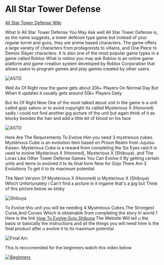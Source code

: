 # All Star Tower Defense 

[All Star Tower Defense Wiki](https://allstartd.fandom.com/wiki/Roblox:_All_Star_Tower_Defense_Wiki)

What Is All Star Tower Defense You May Ask well All Star Tower Defense is, as the name suggests, a tower defense type game but instead of your regular turret and guns, they are anime based characters. The game offers a large variety of characters from protagonists to villains, and One Piece to Demon Slayer characters. It Is also one of the most popular game types in a game called Roblox What is roblox you may ask Roblox is an online game platform and game creation system developed by Roblox Corporation that allows users to program games and play games created by other users.


![ASTD](https://pbs.twimg.com/media/Ft3wsmdaUAALYrx.jpg)

Well As Of Right now the game gets about 20k+ Players On Normal Day But When It updates it usually gets around 50k+ Players Daily

But As Of Right Now One of the most talked about unit in the game is a unit called gojo satoru or to avoid copyright its called Mysterious X (Honored) sadly i could not find another jpg picture of the unit but again think of it as blocky besides the hair and add a little bit of blood on his face 

![ASTD]([https://pbs.twimg.com/media/EnVzl1FXcAEZBve?format=jpg&name=small](https://pbs.twimg.com/media/FBv1g1qUcAAsdb_?format=jpg&name=360x360))

Here Are The Requirements To Evolve Him you need 3 mystreious cubes. Mysterious Cube is an evolution item based on Prison Realm from Jujutsu Kaisen. Mysterious Cube is a reward from completing the Six Eyes raid.It is used to evolve Mysterious X (Honored), Mysterious X (Shibuya), and The Lorax Like Other Tower Defense Games You Can Evolve it By getting certain units and items to evolved it to its final form Now for Gojo There Are 3 Evolutions To get it to its maximum potential 



The Next Version Of Mysterious X (Honored) is Mysterious X (Shibuya) Which Unfortunately i Can't find a picture in it ingame that's a jpg but Think of this picture below as bloky


![Shibuya](https://pbs.twimg.com/media/GAUlN05bIAEI7m2?format=jpg&name=360x360)

To Evolve this unit you will be needing 4 Mystreious Cubes,The Strongest Curse,And Curses Which is obtainable from completing the story In world 1 Here is the link [How To Evolve Gojo Shibuya](https://allstartd.fandom.com/wiki/Mysterious_X_(Final)) The Website Will tell u the basis or basically the instructions and all the things you will need here is the final product after u evolve it to its maximum potential 

![Final Arc](https://pbs.twimg.com/media/F_8iUGCaYAA1Mhk?format=jpg&name=small)

This Is reccomended for the beginners watch this video below 


[![Beginners](gqDrg8xbHXQ)](https://www.youtube.com/watch?v=gqDrg8xbHXQ)
